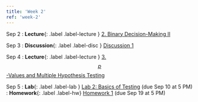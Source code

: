 ```yaml
---
title: 'Week 2'
ref: 'week-2'
---
```


Sep 2
: **Lecture**{: .label .label-lecture } [2. Binary Decision-Making II](lecture/lec02)

Sep 3
: **Discussion**{: .label .label-disc } [Discussion 1]()

Sep 4
: **Lecture**{: .label .label-lecture } [3. $$p$$-Values and Multiple Hypothesis Testing](lecture/lec03)

Sep 5
: **Lab**{: .label .label-lab } [Lab 2: Basics of Testing](https://data102.datahub.berkeley.edu/) (due Sep 10 at 5 PM)
: **Homework**{: .label .label-hw} [Homework 1](https://data102.datahub.berkeley.edu/) (due Sep 19 at 5 PM)
